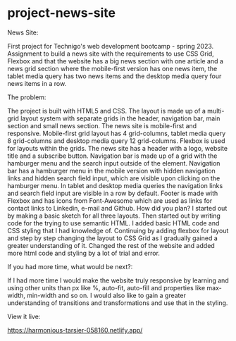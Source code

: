# project-news-site

News Site:

First project for Technigo's web development bootcamp - spring 2023. Assignment to build a news site with the requirements to use CSS Grid, Flexbox and that the website has a big news section with one article and a news grid section where the mobile-first version has one news item, the tablet media query has two news items and the desktop media query four news items in a row.

The problem:

The project is built with HTML5 and CSS. The layout is made up of a multi-grid layout system with separate grids in the header, navigation bar, main section and small news section. The news site is mobile-first and responsive. Mobile-first grid layout has 4 grid-columns, tablet media query 8 grid-columns and desktop media query 12 grid-columns. Flexbox is used for layouts within the grids. The news site has a header with a logo, website title and a subscribe button. Navigation bar is made up of a grid with the hamburger menu and the search input outside of the element. Navigation bar has a hamburger menu in the mobile version with hidden navigation links and hidden search field input, which are visible upon clicking on the hamburger menu. In tablet and desktop media queries the navigation links and search field input are visible in a row by default. Footer is made with Flexbox and has icons from Font-Awesome which are used as links for contact links to Linkedin, e-mail and Github.
How did you plan? I started out by making a basic sketch for all three layouts. Then started out by writing code for the trying to use semantic HTML. I added basic HTML code and CSS styling that I had knowledge of. Continuing by adding flexbox for layout and step by step changing the layout to CSS Grid as I gradually gained a greater understanding of it. Changed the rest of the website and added more html code and styling by a lot of trial and error.


If you had more time, what would be next?:

If I had more time I would make the website truly responsive by learning and using other units than px like %, auto-fit, auto-fill and properties like max-width, min-width and so on. I would also like to gain a greater understanding of transitions and transformations and use that in the styling.

View it live:

https://harmonious-tarsier-058160.netlify.app/
